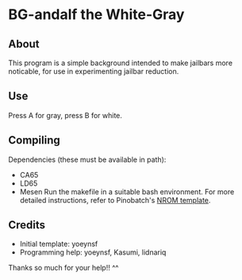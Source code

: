 # BG-andalf the White-Gray

## About

This program is a simple background intended to make jailbars more noticable, for use in experimenting jailbar reduction.

## Use

Press A for gray, press B for white.

## Compiling

Dependencies (these must be available in path):
- CA65
- LD65
- Mesen
Run the makefile in a suitable bash environment. For more detailed instructions, refer to Pinobatch's [NROM template](https://github.com/pinobatch/nrom-template).

## Credits

- Initial template: yoeynsf
- Programming help: yoeynsf, Kasumi, lidnariq

Thanks so much for your help!! ^^
